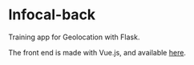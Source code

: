 # Infocal-back

Training app for Geolocation with Flask.

The front end is made with Vue.js, and available [here](https://github.com/Ruff9/infocal-front).
